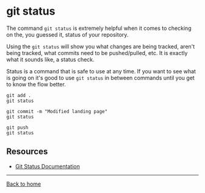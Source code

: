 # git status

The command `git status` is extremely helpful when it comes to checking on the, you guessed it, status of your repository.

Using the `git status` will show you what changes are being tracked, aren't being tracked, what commits need to be pushed/pulled, etc. It is exactly what it sounds like, a status check.

Status is a command that is safe to use at any time. If you want to see what is going on it's good to use `git status` in between commands until you get to know the flow better.
```
git add .
git status

git commit -m "Modified landing page"
git status

git push
git status
```

## Resources
- [Git Status Documentation](https://git-scm.com/docs/git-status)

---

[Back to home](../README.md)